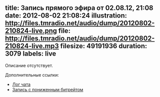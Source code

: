 title: Запись прямого эфира от 02.08.12, 21:08
date: 2012-08-02 21:08:24
illustration: http://files.tmradio.net/audio/dump/20120802-210824-live.png
file: http://files.tmradio.net/audio/dump/20120802-210824-live.mp3
filesize: 49191936
duration: 3079
labels: live
---
Описание отсутствует.

Дополнительные ссылки:

- [Лог чата](http://files.tmradio.net/audio/dump/20120802-210824-live.log)
- [Запись с пониженным битрейтом](http://files.tmradio.net/audio/dump/20120802-210824-live-lofi.ogg)
